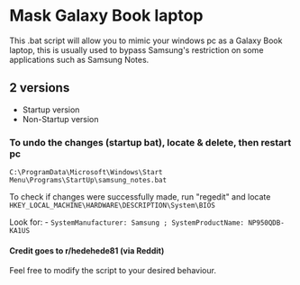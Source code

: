 # Mask Galaxy Book laptop
This .bat script will allow you to mimic your windows pc as a Galaxy Book laptop, this is usually used to bypass Samsung's restriction on some applications such as Samsung Notes.
## 2 versions
- Startup version
- Non-Startup version


### To undo the changes (startup bat), locate & delete, then restart pc
`C:\ProgramData\Microsoft\Windows\Start Menu\Programs\StartUp\samsung_notes.bat`

To check if changes were successfully made, run "regedit" and locate
`HKEY_LOCAL_MACHINE\HARDWARE\DESCRIPTION\System\BIOS`

Look for: -
`SystemManufacturer: Samsung ;
SystemProductName: NP950QDB-KA1US`

#### Credit goes to r/hedehede81 (via Reddit)
Feel free to modify the script to your desired behaviour.
